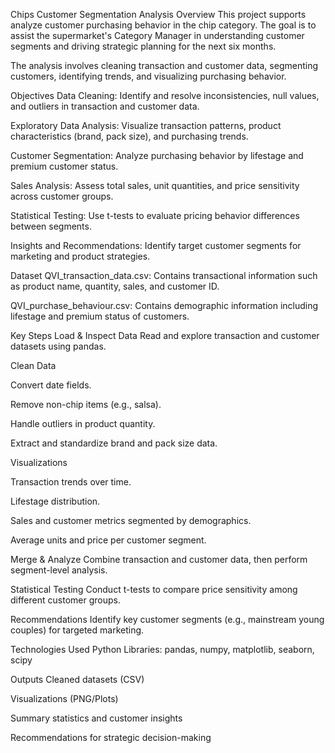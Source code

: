 Chips Customer Segmentation Analysis
Overview
This project supports analyze customer purchasing behavior in the chip category. The goal is to assist the supermarket's Category Manager in understanding customer segments and driving strategic planning for the next six months.

The analysis involves cleaning transaction and customer data, segmenting customers, identifying trends, and visualizing purchasing behavior.

Objectives
Data Cleaning: Identify and resolve inconsistencies, null values, and outliers in transaction and customer data.

Exploratory Data Analysis: Visualize transaction patterns, product characteristics (brand, pack size), and purchasing trends.

Customer Segmentation: Analyze purchasing behavior by lifestage and premium customer status.

Sales Analysis: Assess total sales, unit quantities, and price sensitivity across customer groups.

Statistical Testing: Use t-tests to evaluate pricing behavior differences between segments.

Insights and Recommendations: Identify target customer segments for marketing and product strategies.

Dataset
QVI_transaction_data.csv: Contains transactional information such as product name, quantity, sales, and customer ID.

QVI_purchase_behaviour.csv: Contains demographic information including lifestage and premium status of customers.

Key Steps
Load & Inspect Data
Read and explore transaction and customer datasets using pandas.

Clean Data

Convert date fields.

Remove non-chip items (e.g., salsa).

Handle outliers in product quantity.

Extract and standardize brand and pack size data.

Visualizations

Transaction trends over time.

Lifestage distribution.

Sales and customer metrics segmented by demographics.

Average units and price per customer segment.

Merge & Analyze
Combine transaction and customer data, then perform segment-level analysis.

Statistical Testing
Conduct t-tests to compare price sensitivity among different customer groups.

Recommendations
Identify key customer segments (e.g., mainstream young couples) for targeted marketing.

Technologies Used
Python
Libraries: pandas, numpy, matplotlib, seaborn, scipy

Outputs
Cleaned datasets (CSV)

Visualizations (PNG/Plots)

Summary statistics and customer insights

Recommendations for strategic decision-making
